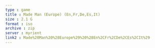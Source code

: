 ```yaml
---
type : game
title : Made Man (Europe) (En,Fr,De,Es,It)
size : 2.1 G
format : iso
archive : zip
server : myrient
link2 : Made%20Man%20%28Europe%29%20%28En%2CFr%2CDe%2CEs%2CIt%29
---
```

